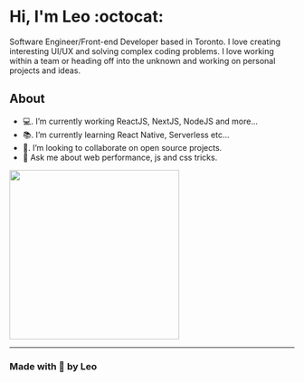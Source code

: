 # Hi, I'm Leo :octocat:

Software Engineer/Front-end Developer based in Toronto. I love creating interesting UI/UX and solving complex coding problems. I love working within a team or heading off into the unknown and working on personal projects and ideas.

## About

- 💻. I’m currently working ReactJS, NextJS, NodeJS and more...
- 📚. I’m currently learning React Native, Serverless etc...
- 👯. I’m looking to collaborate on open source projects.
- 💬  Ask me about web performance, js and css tricks.

<img src="https://api.daily.dev/devcards/eca6da08f1874dc6859191ae43a1f968.png?r=e15" style="width: 300px"/>

---
### Made with 💜 by Leo

<!--
**leoneloliver/leoneloliver** is a ✨ _special_ ✨ repository because its `README.md` (this file) appears on your GitHub profile.

